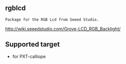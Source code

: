 ## rgblcd

	Package for the RGB Lcd from Seeed Studio.

http://wiki.seeedstudio.com/Grove-LCD_RGB_Backlight/

## Supported target

* for PXT-calliope
